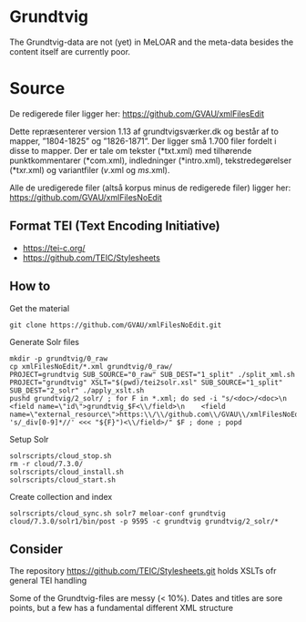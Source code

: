 # Grundtvig

The Grundtvig-data are not (yet) in MeLOAR and the meta-data besides the content itself are currently poor.

# Source

De redigerede filer ligger her:
https://github.com/GVAU/xmlFilesEdit
 
Dette repræsenterer version 1.13 af grundtvigsværker.dk og består af to mapper, ”1804-1825” og ”1826-1871”. Der ligger små 1.700 filer fordelt i disse to mapper.
Der er tale om tekster (*txt.xml) med tilhørende punktkommentarer (*com.xml), indledninger (*intro.xml), tekstredegørelser (*txr.xml) og variantfiler (*v*.xml og *ms*.xml).
 
Alle de uredigerede filer (altså korpus minus de redigerede filer) ligger her:
https://github.com/GVAU/xmlFilesNoEdit

## Format TEI (Text Encoding Initiative)

- https://tei-c.org/
- https://github.com/TEIC/Stylesheets

## How to

Get the material

```
git clone https://github.com/GVAU/xmlFilesNoEdit.git
```

Generate Solr files
```
mkdir -p grundtvig/0_raw
cp xmlFilesNoEdit/*.xml grundtvig/0_raw/
PROJECT=grundtvig SUB_SOURCE="0_raw" SUB_DEST="1_split" ./split_xml.sh
PROJECT="grundtvig" XSLT="$(pwd)/tei2solr.xsl" SUB_SOURCE="1_split" SUB_DEST="2_solr" ./apply_xslt.sh
pushd grundtvig/2_solr/ ; for F in *.xml; do sed -i "s/<doc>/<doc>\n    <field name=\"id\">grundtvig_$F<\\/field>\n    <field name=\"external_resource\">https:\\/\\/github.com\\/GVAU\\/xmlFilesNoEdit\\/blob\\/master\\/$(sed 's/_div[0-9]*//' <<< "${F}")<\\/field>/" $F ; done ; popd 
```

Setup Solr
```
solrscripts/cloud_stop.sh
rm -r cloud/7.3.0/
solrscripts/cloud_install.sh
solrscripts/cloud_start.sh
```

Create collection and index
```
solrscripts/cloud_sync.sh solr7 meloar-conf grundtvig
cloud/7.3.0/solr1/bin/post -p 9595 -c grundtvig grundtvig/2_solr/*
```

## Consider

The repository https://github.com/TEIC/Stylesheets.git holds XSLTs ofr general TEI handling

Some of the Grundtvig-files are messy (< 10%). Dates and titles are sore points, but a few has a fundamental different XML structure

